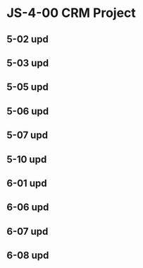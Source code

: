 # JS-4-00 CRM Project
## 5-02 upd
## 5-03 upd
## 5-05 upd
## 5-06 upd
## 5-07 upd
## 5-10 upd
## 6-01 upd
## 6-06 upd
## 6-07 upd
## 6-08 upd